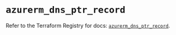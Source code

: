 # `azurerm_dns_ptr_record`

Refer to the Terraform Registry for docs: [`azurerm_dns_ptr_record`](https://registry.terraform.io/providers/hashicorp/azurerm/4.50.0/docs/resources/dns_ptr_record).
